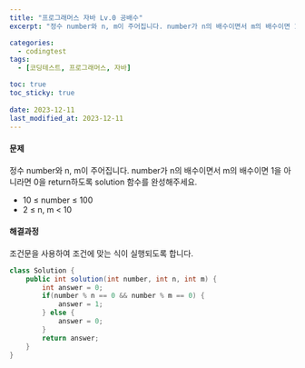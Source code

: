```yaml
---
title: "프로그래머스 자바 Lv.0 공배수"
excerpt: "정수 number와 n, m이 주어집니다. number가 n의 배수이면서 m의 배수이면 1을 아니라면 0을 return하도록 solution 함수를 완성해주세요."

categories:
  - codingtest
tags:
  - [코딩테스트, 프로그래머스, 자바]

toc: true
toc_sticky: true
 
date: 2023-12-11
last_modified_at: 2023-12-11
---
```


#### 문제
정수 number와 n, m이 주어집니다. number가 n의 배수이면서 m의 배수이면 1을 아니라면 0을 return하도록 solution 함수를 완성해주세요.

- 10 ≤ number ≤ 100
- 2 ≤ n, m < 10

#### 해결과정
조건문을 사용하여 조건에 맞는 식이 실행되도록 합니다.

```java
class Solution {
    public int solution(int number, int n, int m) {
        int answer = 0;
        if(number % n == 0 && number % m == 0) {
            answer = 1;
        } else {
            answer = 0;
        }
        return answer;
    }
}
```